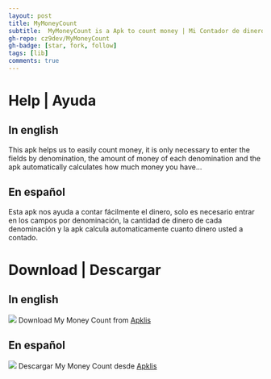 ```yaml
---
layout: post
title: MyMoneyCount
subtitle:  MyMoneyCount is a Apk to count money | Mi Contador de dinero es una aplicación para contar dinero
gh-repo: cz9dev/MyMoneyCount
gh-badge: [star, fork, follow]
tags: [lib]
comments: true
---
```


# Help | Ayuda
## In english
This apk helps us to easily count money, it is only necessary to enter the fields by denomination, the amount of money of each denomination and the apk automatically calculates how much money you have...

## En español
Esta apk nos ayuda a contar fácilmente el dinero, solo es necesario entrar en los campos por denominación, la cantidad de dinero de cada denominación y la apk calcula automaticamente cuanto dinero usted a contado.

# Download | Descargar
## In english
[![](https://archive.apklis.cu/application/icon/cu.tiaris.mymoneycount-v140.png_140)](https://www.apklis.cu/application/cu.tiaris.mymoneycount) Download My Money Count from [Apklis](https://www.apklis.cu/application/cu.tiaris.mymoneycount)

## En español
[![](https://archive.apklis.cu/application/icon/cu.tiaris.mymoneycount-v140.png_140)](https://www.apklis.cu/application/cu.tiaris.mymoneycount) Descargar My Money Count desde [Apklis](https://www.apklis.cu/application/cu.tiaris.mymoneycount)
